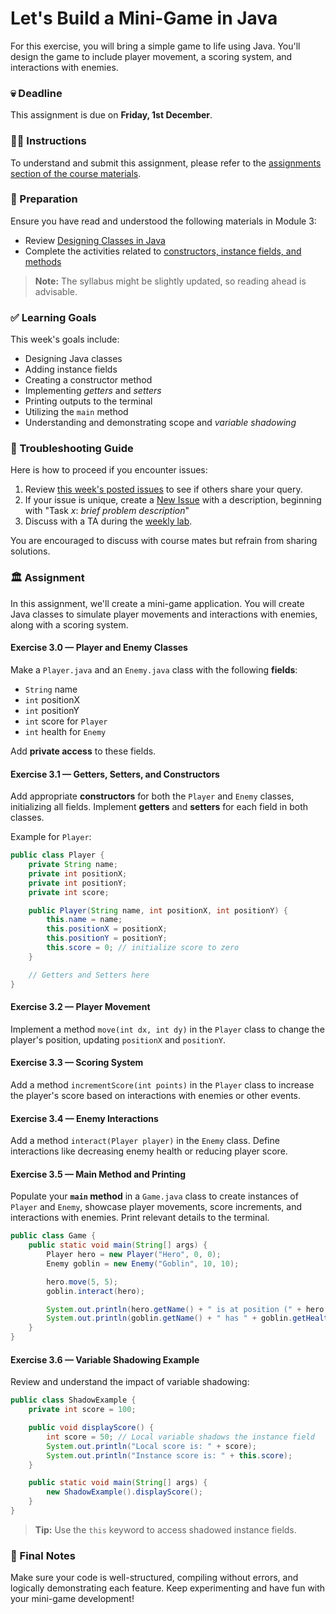 # Let's Build a Mini-Game in Java

For this exercise, you will bring a simple game to life using Java. You'll design the game to include player movement, a scoring system, and interactions with enemies.

### 💀 Deadline

This assignment is due on **Friday, 1st December**.

### 👩‍🏫 Instructions

To understand and submit this assignment, please refer to the [assignments section of the course materials](https://gits-15.sys.kth.se/indac-23/course-instructions#assignments).

### 📝 Preparation

Ensure you have read and understood the following materials in Module 3:

- Review [Designing Classes in Java](https://docs.oracle.com/javase/tutorial/java/javaOO/index.html)
- Complete the activities related to [constructors, instance fields, and methods](https://docs.oracle.com/javase/tutorial/java/javaOO/objectcreation.html)

> **Note:** The syllabus might be slightly updated, so reading ahead is advisable.

### ✅ Learning Goals

This week's goals include:

- Designing Java classes
- Adding instance fields
- Creating a constructor method
- Implementing *getters* and *setters*
- Printing outputs to the terminal
- Utilizing the `main` method
- Understanding and demonstrating scope and *variable shadowing*

### 🚨 Troubleshooting Guide

Here is how to proceed if you encounter issues:

1. Review [this week's posted issues](https://gits-15.sys.kth.se/indac-23/help/issues) to see if others share your query.
2. If your issue is unique, create a [New Issue](https://gits-15.sys.kth.se/indac-23/help/issues/new) with a description, beginning with "Task *x*: *brief problem description*"
3. Discuss with a TA during the [weekly lab](https://queue.csc.kth.se/Queue/INDAC).

You are encouraged to discuss with course mates but refrain from sharing solutions.

### 🏛 Assignment

In this assignment, we'll create a mini-game application. You will create Java classes to simulate player movements and interactions with enemies, along with a scoring system.

#### Exercise 3.0 — Player and Enemy Classes

Make a `Player.java` and an `Enemy.java` class with the following **fields**:

- `String` name
- `int` positionX
- `int` positionY
- `int` score for `Player`
- `int` health for `Enemy`

Add **private access** to these fields.

#### Exercise 3.1 — Getters, Setters, and Constructors

Add appropriate **constructors** for both the `Player` and `Enemy` classes, initializing all fields. Implement **getters** and **setters** for each field in both classes.

Example for `Player`:
```java
public class Player {
    private String name;
    private int positionX;
    private int positionY;
    private int score;

    public Player(String name, int positionX, int positionY) {
        this.name = name;
        this.positionX = positionX;
        this.positionY = positionY;
        this.score = 0; // initialize score to zero
    }

    // Getters and Setters here
}
```

#### Exercise 3.2 — Player Movement

Implement a method `move(int dx, int dy)` in the `Player` class to change the player's position, updating `positionX` and `positionY`.

#### Exercise 3.3 — Scoring System

Add a method `incrementScore(int points)` in the `Player` class to increase the player's score based on interactions with enemies or other events.

#### Exercise 3.4 — Enemy Interactions

Add a method `interact(Player player)` in the `Enemy` class. Define interactions like decreasing enemy health or reducing player score.

#### Exercise 3.5 — Main Method and Printing

Populate your **`main` method** in a `Game.java` class to create instances of `Player` and `Enemy`, showcase player movements, score increments, and interactions with enemies. Print relevant details to the terminal.

```java
public class Game {
    public static void main(String[] args) {
        Player hero = new Player("Hero", 0, 0);
        Enemy goblin = new Enemy("Goblin", 10, 10);

        hero.move(5, 5);
        goblin.interact(hero);

        System.out.println(hero.getName() + " is at position (" + hero.getPositionX() + ", " + hero.getPositionY() + ") with score " + hero.getScore());
        System.out.println(goblin.getName() + " has " + goblin.getHealth() + " health left.");
    }
}
```

#### Exercise 3.6 — Variable Shadowing Example

Review and understand the impact of variable shadowing:

```java
public class ShadowExample {
    private int score = 100;

    public void displayScore() {
        int score = 50; // Local variable shadows the instance field
        System.out.println("Local score is: " + score);
        System.out.println("Instance score is: " + this.score);
    }

    public static void main(String[] args) {
        new ShadowExample().displayScore();
    }
}
```

> **Tip:** Use the `this` keyword to access shadowed instance fields.

### 📜 Final Notes

Make sure your code is well-structured, compiling without errors, and logically demonstrating each feature. Keep experimenting and have fun with your mini-game development!